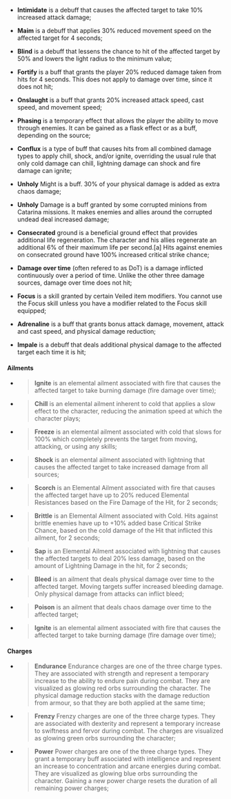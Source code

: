 - **Intimidate** is a debuff that causes the affected target to take 10% increased attack damage;  

- **Maim** is a debuff that applies 30% reduced movement speed on the affected target for 4 seconds;

- **Blind** is a debuff that lessens the chance to hit of the affected target by 50% and lowers the light radius to the minimum value;

- **Fortify** is a buff that grants the player 20% reduced damage taken from hits for 4 seconds. This does not apply to damage over time, since it does not hit;

- **Onslaught** is a buff that grants 20% increased attack speed, cast speed, and movement speed;

- **Phasing** is a temporary effect that allows the player the ability to move through enemies. It can be gained as a flask effect or as a buff, depending on the source;

- **Conflux** is a type of buff that causes hits from all combined damage types to apply chill, shock, and/or ignite, overriding the usual rule that only cold damage can chill, lightning damage can shock and fire damage can ignite;

- **Unholy** Might is a buff. 30% of your physical damage is added as extra chaos damage;

- **Unholy** Damage is a buff granted by some corrupted minions from Catarina missions. It makes enemies and allies around the corrupted undead deal increased damage;

- **Consecrated** ground is a beneficial ground effect that provides additional life regeneration. The character and his allies regenerate an additional 6% of their maximum life per second.[a] Hits against enemies on consecrated ground have 100% increased critical strike chance;

- **Damage over time** (often refered to as DoT) is a damage inflicted continuously over a period of time. Unlike the other three damage sources, damage over time does not hit;

- **Focus** is a skill granted by certain Veiled item modifiers. You cannot use the Focus skill unless you have a modifier related to the Focus skill equipped;

- **Adrenaline** is a buff that grants bonus attack damage, movement, attack and cast speed, and physical damage reduction;

- **Impale** is a debuff that deals additional physical damage to the affected target each time it is hit;

#### Ailments

- > **Ignite** is an elemental ailment associated with fire that causes the affected target to take burning damage (fire damage over time);
- > **Chill** is an elemental ailment inherent to cold that applies a slow effect to the character, reducing the animation speed at which the character plays;
- > **Freeze** is an elemental ailment associated with cold that slows for 100% which completely prevents the target from moving, attacking, or using any skills;
- > **Shock** is an elemental ailment associated with lightning that causes the affected target to take increased damage from all sources;
- > **Scorch** is an Elemental Ailment associated with fire that causes the affected target have up to 20% reduced Elemental Resistances based on the Fire Damage of the Hit, for 2 seconds;
- > **Brittle** is an Elemental Ailment associated with Cold. Hits against brittle enemies have up to +10% added base Critical Strike Chance, based on the cold damage of the Hit that inflicted this ailment, for 2 seconds;
- > **Sap** is an Elemental Ailment associated with lightning that causes the affected targets to deal 20% less damage, based on the amount of Lightning Damage in the hit, for 2 seconds;
- > **Bleed** is an ailment that deals physical damage over time to the affected target. Moving targets suffer increased bleeding damage. Only physical damage from attacks can inflict bleed;
- > **Poison** is an ailment that deals chaos damage over time to the affected target;
- > **Ignite** is an elemental ailment associated with fire that causes the affected target to take burning damage (fire damage over time);

#### Charges

- > **Endurance** Endurance charges are one of the three charge types. They are associated with strength and represent a temporary increase to the ability to endure pain during combat. They are visualized as glowing red orbs surrounding the character. The physical damage reduction stacks with the damage reduction from armour, so that they are both applied at the same time;
- > **Frenzy** Frenzy charges are one of the three charge types. They are associated with dexterity and represent a temporary increase to swiftness and fervor during combat. The charges are visualized as glowing green orbs surrounding the character;
- > **Power** Power charges are one of the three charge types. They grant a temporary buff associated with intelligence and represent an increase to concentration and arcane energies during combat. They are visualized as glowing blue orbs surrounding the character. Gaining a new power charge resets the duration of all remaining power charges;